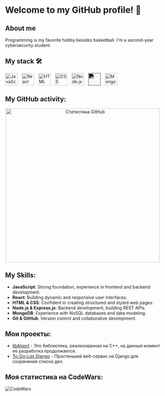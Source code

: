 # Welcome to my GitHub profile! 👋

## About me

Programming is my favorite hobby besides basketball. I'm a second-year cybersecurity student.

## My stack 🛠️

<p align="left">
  <img src="https://cdn.jsdelivr.net/gh/devicons/devicon/icons/javascript/javascript-original.svg" title="JavaScript" alt="JavaScript" width="40" height="40" style="display: inline-block; margin-right: 10px;"/>
  <img src="https://cdn.jsdelivr.net/gh/devicons/devicon/icons/react/react-original.svg" title="React" alt="React" width="40" height="40" style="display: inline-block; margin-right: 10px;"/>
  <img src="https://cdn.jsdelivr.net/gh/devicons/devicon/icons/html5/html5-original.svg" title="HTML" alt="HTML" width="40" height="40" style="display: inline-block; margin-right: 10px;"/>
  <img src="https://cdn.jsdelivr.net/gh/devicons/devicon/icons/css3/css3-original.svg" title="CSS" alt="CSS" width="40" height="40" style="display: inline-block; margin-right: 10px;"/>
  <img src="https://cdn.jsdelivr.net/gh/devicons/devicon/icons/nodejs/nodejs-original.svg" title="Node.js" alt="Node.js" width="40" height="40" style="display: inline-block; margin-right: 10px;"/>
  <img src="https://cdn.jsdelivr.net/gh/devicons/devicon/icons/express/express-original.svg" title="Express.js" alt="Express.js" width="40" height="40" style="display: inline-block; margin-right: 10px; filter: invert(1);"/>
  <img src="https://cdn.jsdelivr.net/gh/devicons/devicon/icons/mongodb/mongodb-original.svg" title="MongoDB" alt="MongoDB" width="40" height="40" style="display: inline-block; margin-right: 10px;"/>
</p>

## My GitHub activity:

<p align="center">
  <img src="https://github-readme-stats.vercel.app/api?username=eragon1x2&theme=radical&show_icons=true&hide_border=true&count_private=true" alt="Статистика GitHub" width="500"/>
</p>

## My Skills:

- **JavaScript**: Strong foundation, experience in frontend and backend development.
- **React**: Building dynamic and responsive user interfaces.
- **HTML & CSS**: Confident in creating structured and styled web pages.
- **Node.js & Express.js**: Backend development, building REST APIs.
- **MongoDB**: Experience with NoSQL databases and data modeling.
- **Git & GitHub**: Version control and collaborative development.

## Мои проекты:

- [libAlgort](https://github.com/Jekov-Evgen/libAlgort) - Это библиотека, реализованная на C++, на данный момент ее разработка продолжается.
- [To-Do-List Django](https://github.com/Jekov-Evgen/Django_TO-DO-LIST) - Простенький веб-сервис на Django для сохранения списка дел.

## Моя статистика на CodeWars:

![CodeWars](https://www.codewars.com/users/jeeeek/badges/large)
